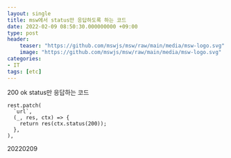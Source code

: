 ```yaml
---
layout: single
title: msw에서 status만 응답하도록 하는 코드
date: 2022-02-09 08:50:30.000000000 +09:00
type: post
header:
    teaser: "https://github.com/mswjs/msw/raw/main/media/msw-logo.svg"
    image: "https://github.com/mswjs/msw/raw/main/media/msw-logo.svg"
categories:
- IT
tags: [etc]
---
```


200 ok status만 응답하는 코드
```
rest.patch(
  `url`,
  (_, res, ctx) => {
    return res(ctx.status(200));
  },
),
```

20220209

